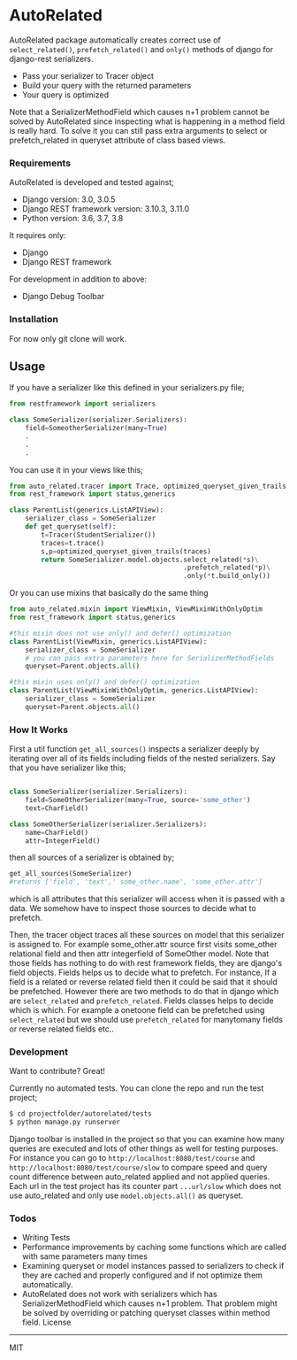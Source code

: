 # AutoRelated
AutoRelated package automatically creates correct use of `select_related()`, `prefetch_related()` and `only()` methods of django for django-rest serializers. 

  - Pass your serializer to Tracer object
  - Build your query with the returned parameters
  - Your query is optimized

Note that a SerializerMethodField which causes n+1 problem cannot be solved by AutoRelated since inspecting what is happening in a method field is really hard. To solve it you can still pass extra arguments to select or prefetch_related in queryset attribute of class based views.

### Requirements

AutoRelated is developed and tested against;

* Django version: 3.0, 3.0.5
* Django REST framework version: 3.10.3, 3.11.0
* Python version: 3.6, 3.7, 3.8

It requires only:

* Django
* Django REST framework

For development in addition to above:

* Django Debug Toolbar


### Installation
For now only git clone will work.

## Usage

If you have a serializer like this defined in your serializers.py file;
```python
from restframework import serializers

class SomeSerializer(serializer.Serializers):
    field=SomeotherSerializer(many=True)
    .
    .
    .

```

You can use it in your views like this;
```python
from auto_related.tracer import Trace, optimized_queryset_given_trails
from rest_framework import status,generics

class ParentList(generics.ListAPIView):
    serializer_class = SomeSerializer
    def get_queryset(self):
        t=Tracer(StudentSerializer())
        traces=t.trace()
        s,p=optimized_queryset_given_trails(traces)
        return SomeSerializer.model.objects.select_related(*s)\
                                            .prefetch_related(*p)\
                                            .only(*t.build_only())

```

Or you can use mixins that basically do the same thing

```python
from auto_related.mixin import ViewMixin, ViewMixinWithOnlyOptim
from rest_framework import status,generics

#this mixin does not use only() and defer() optimization
class ParentList(ViewMixin, generics.ListAPIView):
    serializer_class = SomeSerializer
    # you can pass extra parameters here for SerializerMethodFields
    queryset=Parent.objects.all() 

#this mixin uses only() and defer() optimization
class ParentList(ViewMixinWithOnlyOptim, generics.ListAPIView):
    serializer_class = SomeSerializer
    queryset=Parent.objects.all()
```

### How It Works

First a util function `get_all_sources()` inspects a serializer deeply by iterating over all of its fields including fields of the nested serializers. Say that you have serializer like this;

```python

class SomeSerializer(serializer.Serializers):
    field=SomeOtherSerializer(many=True, source='some_other')
    text=CharField()

class SomeOtherSerializer(serializer.Serializers):
    name=CharField()
    attr=IntegerField()     
```

then all sources of a serializer is obtained by;
```python
get_all_sources(SomeSerializer)
#returns ['field', 'text',' some_other.name', 'some_other.attr']
```

which is all attributes that this serializer will access when it is passed with a data. We somehow have to inspect those sources to decide what to prefetch.

Then, the tracer object traces all these sources on model that this serializer is assigned to. For example some_other.attr source first visits some_other relational field and then attr integerfield of SomeOther model. Note that those fields has nothing to do with rest framework fields, they are django's field objects. Fields helps us to decide what to prefetch. For instance, If a field is a related or reverse related field then it could be said that  it should be prefetched. However there are two methods to do that in django which are `select_related` and `prefetch_related`. Fields classes helps to decide which is which. For example a onetoone field can be prefetched using `select_related` but we should use `prefetch_related` for manytomany fields or reverse related fields etc..
### Development

Want to contribute? Great!

Currently no automated tests. You can clone the repo and run the test project; 

```sh
$ cd projectfolder/autorelated/tests
$ python manage.py runserver
```
Django toolbar is installed in the project so that you can examine how many queries are executed and lots of other things as well for testing purposes. For instance you can go to `http://localhost:8080/test/course` and `http://localhost:8080/test/course/slow` to compare speed and query count difference between auto_related applied and not applied queries. Each url in the test project has its counter part `...url/slow` which does not use auto_related and only use `model.objects.all()` as queryset. 

### Todos

 - Writing Tests
 - Performance improvements by caching some functions which are called with same parameters many times
 - Examining queryset or model instances passed to serializers to check if they are cached and properly configured and if not optimize them automatically.
 - AutoRelated does not work with serializers which has SerializerMethodField which causes n+1 problem. That problem might be solved by overriding or patching queryset classes within method field. 
License
----

MIT

